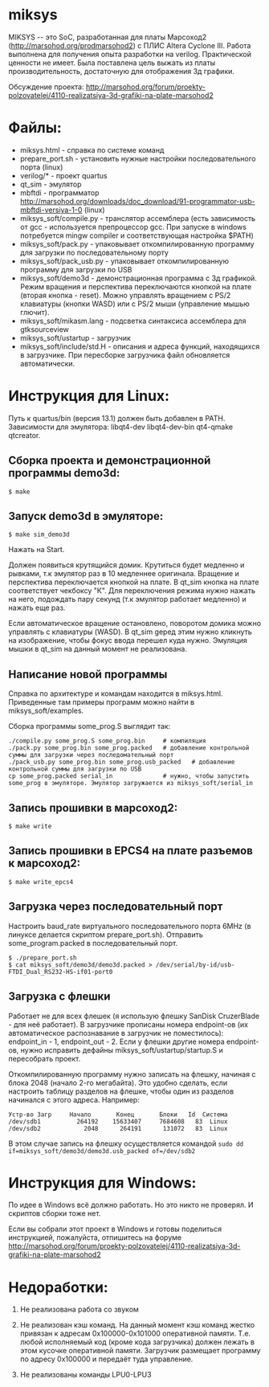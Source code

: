 # miksys

MIKSYS -- это SoC, разработанная для платы Марсоход2 (http://marsohod.org/prodmarsohod2) с ПЛИС Altera Cyclone III.
Работа выполнена для получения опыта разработки на verilog. Практической ценности не имеет.
Была поставлена цель выжать из платы производительность, достаточную для отображения 3д графики.

Обсуждение проекта: http://marsohod.org/forum/proekty-polzovatelej/4110-realizatsiya-3d-grafiki-na-plate-marsohod2

# Файлы:

* miksys.html - справка по системе команд
* prepare_port.sh - установить нужные настройки последовательного порта (linux)
* verilog/* - проект quartus
* qt_sim - эмулятор
* mbftdi - программатор http://marsohod.org/downloads/doc_download/91-programmator-usb-mbftdi-versiya-1-0 (linux)
* miksys_soft/compile.py - транслятор ассемблера (есть зависимость от gcc - используется препроцессор gcc. При запуске в windows потребуется mingw compiler и соответствующая настройка $PATH)
* miksys_soft/pack.py - упаковывает откомпилированную программу для загрузки по последовательному порту
* miksys_soft/pack_usb.py - упаковывает откомпилированную программу для загрузки по USB
* miksys_soft/demo3d - демонстрационная программа с 3д графикой. Режим вращения и перспектива переключаются кнопкой на плате (вторая кнопка - reset). Можно управлять вращением с PS/2 клавиатуры (кнопки WASD) или с PS/2 мыши (управление мышью глючит).
* miksys_soft/mikasm.lang - подсветка синтаксиса ассемблера для gtksourceview
* miksys_soft/ustartup - загрузчик
* miksys_soft/include/std.H - описания и адреса функций, находящихся в загрузчике. При пересборке загрузчика файл обновляется автоматически.


# Инструкция для Linux:

Путь к quartus/bin (версия 13.1) должен быть добавлен в PATH.
Зависимости для эмулятора: libqt4-dev libqt4-dev-bin qt4-qmake qtcreator.

## Сборка проекта и демонстрационной программы demo3d:

    $ make

## Запуск demo3d в эмуляторе:

    $ make sim_demo3d

Нажать на Start.

Должен появиться крутящийся домик. Крутиться будет медленно и рывками, т.к эмулятор раз в 10 медленнее оригинала. Вращение и перспектива переключается кнопкой на плате. В qt_sim кнопка на плате соответствует чекбоксу "К". Для переключения режима нужно нажать на него, подождать пару секунд (т.к эмулятор работает медленно) и нажать еще раз.

Если автоматическое вращение остановлено, поворотом домика можно управлять с клавиатуры (WASD). В qt_sim gеред этим нужно кликнуть на изображение, чтобы фокус ввода перешел куда нужно. Эмуляция мышки в qt_sim на данный момент не реализована.

## Написание новой программы

Справка по архитектуре и командам находится в miksys.html. Приведенные там примеры программ можно найти в miksys_soft/examples.

Сборка программы some_prog.S выглядит так:

    ./compile.py some_prog.S some_prog.bin     # компиляция
    ./pack.py some_prog.bin some_prog.packed   # добавление контрольной суммы для загрузки через последомательный порт
    ./pack_usb.py some_prog.bin some_prog.usb_packed   # добавление контрольной суммы для загрузки по USB
    cp some_prog.packed serial_in              # нужно, чтобы запустить some_prog в эмуляторе. Эмулятор загружается из miksys_soft/serial_in

## Запись прошивки в марсоход2:
    $ make write

## Запись прошивки в EPCS4 на плате разъемов к марсоход2:
    $ make write_epcs4

## Загрузка через последовательный порт
Настроить baud_rate виртуального последовательного порта 6MHz (в линуксе делается скриптом prepare_port.sh).
Отправить some_program.packed в последовательный порт.

    $ ./prepare_port.sh
    $ cat miksys_soft/demo3d/demo3d.packed > /dev/serial/by-id/usb-FTDI_Dual_RS232-HS-if01-port0

## Загрузка с флешки

Работает не для всех флешек (я использую флешку SanDisk CruzerBlade - для неё работает).
В загрузчике прописаны номера endpoint-ов (их автоматическое распознавание в загрузчик не поместилось): endpoint_in - 1, endpoint_out - 2. Если у флешки другие номера endpoint-ов, нужно исправить дефайны miksys_soft/ustartup/startup.S и пересобрать проект.

Откомпилированную программу нужно записать на флешку, начиная с блока 2048 (начало 2-го мегабайта).
Это удобно сделать, если настроить таблицу разделов на флешке, чтобы один из разделов начинался с этого адреса. Например:

    Устр-во Загр     Начало       Конец       Блоки   Id  Система
    /dev/sdb1          264192    15633407     7684608   83  Linux
    /dev/sdb2            2048      264191      131072   83  Linux

В этом случае запись на флешку осуществляется командой `sudo dd if=miksys_soft/demo3d/demo3d.usb_packed of=/dev/sdb2`

# Инструкция для Windows:

По идее в Windows всё должно работать. Но это никто не проверял. И скриптов сборки тоже нет.

Если вы собрали этот проект в Windows и готовы поделиться инструкцией, пожалуйста, отпишитесь на форуме
http://marsohod.org/forum/proekty-polzovatelej/4110-realizatsiya-3d-grafiki-na-plate-marsohod2

# Недоработки:

1) Не реализована работа со звуком

2) Не реализован кэш команд. На данный момент кэш команд жестко привязан к адресам 0x100000-0x101000 оперативной памяти.
Т.е. любой исполняемый код (кроме кода загрузчика) должен лежать в этом кусочке оперативной памяти. Загрузчик размещает программу по адресу 0x100000 и передаёт туда управление.

3) Не реализованы команды LPU0-LPU3
